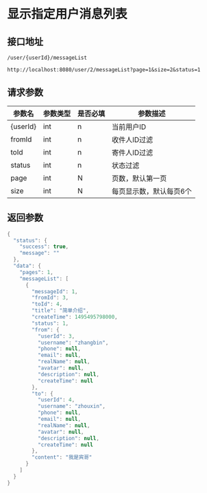 # 显示指定用户消息列表

## 接口地址
```
/user/{userId}/messageList

http://localhost:8080/user/2/messageList?page=1&size=2&status=1
```

## 请求参数
|参数名|参数类型|是否必填|参数描述|
|-----|------|-------|-------|
|{userId}|int|n|当前用户ID|
|fromId|int|n|收件人ID过滤|
|toId|int|n|寄件人ID过滤|
|status|int|n|状态过滤|
|page|int|N|页数，默认第一页|
|size|int|N|每页显示数，默认每页6个|

## 返回参数
```Java
{
  "status": {
    "success": true,
    "message": ""
  },
  "data": {
    "pages": 1,
    "messageList": [
      {
        "messageId": 1,
        "fromId": 3,
        "toId": 4,
        "title": "简单介绍",
        "createTime": 1495495798000,
        "status": 1,
        "from": {
          "userId": 3,
          "username": "zhangbin",
          "phone": null,
          "email": null,
          "realName": null,
          "avatar": null,
          "description": null,
          "createTime": null
        },
        "to": {
          "userId": 4,
          "username": "zhouxin",
          "phone": null,
          "email": null,
          "realName": null,
          "avatar": null,
          "description": null,
          "createTime": null
        },
        "content": "我是宾哥"
      }
    ]
  }
}
```
